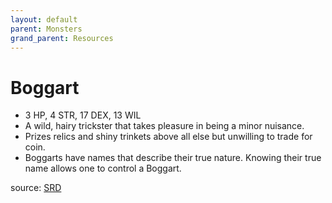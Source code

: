 ```yaml
---
layout: default
parent: Monsters
grand_parent: Resources
---
```


# Boggart
- 3 HP, 4 STR, 17 DEX, 13 WIL  
- A wild, hairy trickster that takes pleasure in being a minor nuisance.   
- Prizes relics and shiny trinkets above all else but unwilling to trade for coin.   
- Boggarts have names that describe their true nature. Knowing their true name allows one to control a Boggart.   

source: [SRD](/cairn-srd#Bestiary)
